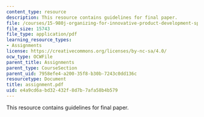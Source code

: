 ```yaml
---
content_type: resource
description: This resource contains guidelines for final paper.
file: /courses/15-980j-organizing-for-innovative-product-development-spring-2007/e4a9cd6abd32432f8d7b7afa58b4b579_assignment.pdf
file_size: 15743
file_type: application/pdf
learning_resource_types:
- Assignments
license: https://creativecommons.org/licenses/by-nc-sa/4.0/
ocw_type: OCWFile
parent_title: Assignments
parent_type: CourseSection
parent_uid: 7958efe4-a200-35f8-b30b-7243c0dd136c
resourcetype: Document
title: assignment.pdf
uid: e4a9cd6a-bd32-432f-8d7b-7afa58b4b579
---
```

This resource contains guidelines for final paper.
